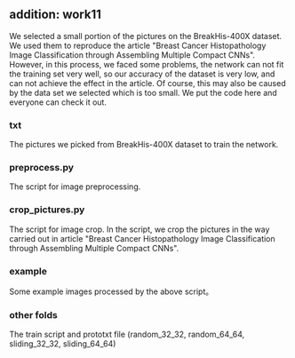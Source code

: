 ## addition: work11

   We selected a small portion of the pictures on the BreakHis-400X dataset. 
 We used them to reproduce the article "Breast Cancer Histopathology Image Classification through Assembling Multiple Compact CNNs". 
 However, in this process, we faced some problems, the network can not fit the training set very well,
 so our accuracy of the dataset is very low, and can not achieve the effect in the article. 
 Of course, this may also be caused by the data set we selected which is too small. We put the code here and everyone can check it out.
 
### txt
The pictures we picked from BreakHis-400X dataset to train the network.

### preprocess.py
The script for image preprocessing.

### crop_pictures.py
The script for image crop. In the script,
we crop the pictures in the way carried out in article 
"Breast Cancer Histopathology Image Classification through Assembling Multiple Compact CNNs". 

### example
Some example images processed by the above script。

### other folds
The train script and prototxt file (random_32_32, random_64_64, sliding_32_32, sliding_64_64)
